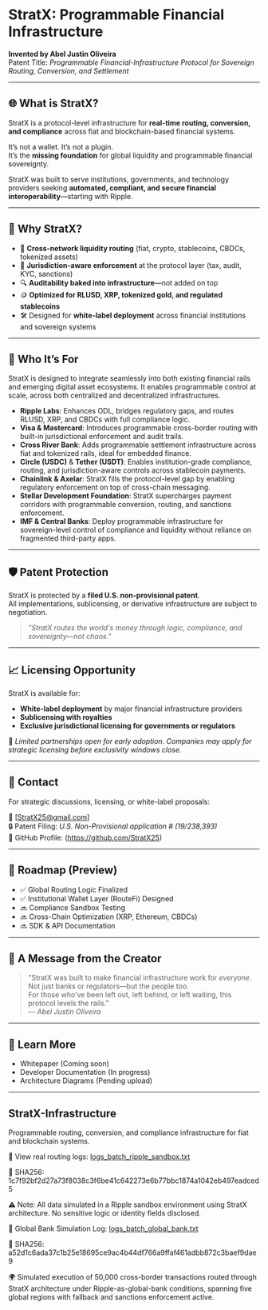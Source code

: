 # StratX: Programmable Financial Infrastructure

**Invented by Abel Justin Oliveira**  
Patent Title: *Programmable Financial-Infrastructure Protocol for Sovereign Routing, Conversion, and Settlement*

---

## 🌐 What is StratX?

StratX is a protocol-level infrastructure for **real-time routing, conversion, and compliance** across fiat and blockchain-based financial systems.

It’s not a wallet. It’s not a plugin.  
It’s the **missing foundation** for global liquidity and programmable financial sovereignty.

StratX was built to serve institutions, governments, and technology providers seeking **automated, compliant, and secure financial interoperability**—starting with Ripple.

---

## 🔧 Why StratX?

- 🔁 **Cross-network liquidity routing** (fiat, crypto, stablecoins, CBDCs, tokenized assets)  
- 🧠 **Jurisdiction-aware enforcement** at the protocol layer (tax, audit, KYC, sanctions)  
- 🔍 **Auditability baked into infrastructure**—not added on top  
- 🪙 **Optimized for RLUSD, XRP, tokenized gold, and regulated stablecoins**  
- 🛠️ Designed for **white-label deployment** across financial institutions and sovereign systems  

---

## 🤝 Who It’s For

StratX is designed to integrate seamlessly into both existing financial rails and emerging digital asset ecosystems. It enables programmable control at scale, across both centralized and decentralized infrastructures.

- **Ripple Labs**: Enhances ODL, bridges regulatory gaps, and routes RLUSD, XRP, and CBDCs with full compliance logic.
- **Visa & Mastercard**: Introduces programmable cross-border routing with built-in jurisdictional enforcement and audit trails.
- **Cross River Bank**: Adds programmable settlement infrastructure across fiat and tokenized rails, ideal for embedded finance.
- **Circle (USDC)** & **Tether (USDT)**: Enables institution-grade compliance, routing, and jurisdiction-aware controls across stablecoin payments.
- **Chainlink & Axelar**: StratX fills the protocol-level gap by enabling regulatory enforcement on top of cross-chain messaging.
- **Stellar Development Foundation**: StratX supercharges payment corridors with programmable conversion, routing, and sanctions enforcement.
- **IMF & Central Banks**: Deploy programmable infrastructure for sovereign-level control of compliance and liquidity without reliance on fragmented third-party apps.


---

## 🛡️ Patent Protection

StratX is protected by a **filed U.S. non-provisional patent**.  
All implementations, sublicensing, or derivative infrastructure are subject to negotiation.

> *"StratX routes the world's money through logic, compliance, and sovereignty—not chaos."*

---

## 📈 Licensing Opportunity

StratX is available for:
- **White-label deployment** by major financial infrastructure providers  
- **Sublicensing with royalties**  
- **Exclusive jurisdictional licensing for governments or regulators**

🚨 *Limited partnerships open for early adoption. Companies may apply for strategic licensing before exclusivity windows close.*

---

## 📩 Contact

For strategic discussions, licensing, or white-label proposals:

📧 [StratX25@gmail.com]  
🔒 Patent Filing: *U.S. Non-Provisional application # (19/238,393)*  
💼 GitHub Profile: (https://github.com/StratX25)

---

## 🚀 Roadmap (Preview)

- ✅ Global Routing Logic Finalized  
- ✅ Institutional Wallet Layer (RouteFi) Designed  
- 🔜 Compliance Sandbox Testing  
- 🔜 Cross-Chain Optimization (XRP, Ethereum, CBDCs)  
- 🔜 SDK & API Documentation  

---

## 🙏 A Message from the Creator

> "StratX was built to make financial infrastructure work for *everyone*.  
> Not just banks or regulators—but the people too.  
> For those who’ve been left out, left behind, or left waiting, this protocol levels the rails."  
> — *Abel Justin Oliveira*

---

## 🧠 Learn More

- Whitepaper (Coming soon)  
- Developer Documentation (In progress)  
- Architecture Diagrams (Pending upload)

 ---
 
## StratX-Infrastructure
Programmable routing, conversion, and compliance infrastructure for fiat and blockchain systems.

📂 View real routing logs: [logs_batch_ripple_sandbox.txt](./proof/logs_batch_ripple_sandbox.txt)

🔐 SHA256: 1c7f92bf2d27a73f8038c3f6be41c642273e6b77bbc1874a1042eb497eadced5

⚠️ Note: All data simulated in a Ripple sandbox environment using StratX architecture. No sensitive logic or identity fields disclosed.

📂 Global Bank Simulation Log: [logs_batch_global_bank.txt](./proof/logs_batch_global_bank.txt)

🔐 SHA256: a52d1c6ada37c1b25e18695ce9ac4b44df766a9ffaf461adbb872c3baef9dae9

🌍 Simulated execution of 50,000 cross-border transactions routed through StratX architecture under Ripple-as-global-bank conditions, spanning five global regions with fallback and sanctions enforcement active.

